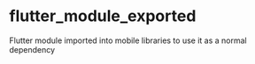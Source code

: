 # flutter_module_exported
Flutter module imported into mobile libraries to use it as a normal dependency
